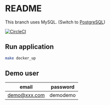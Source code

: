 # README

This branch uses MySQL. (Switch to [PostgreSQL](https://github.com/walkersumida/rails-api-for-front/tree/postgres))

[![CircleCI](https://circleci.com/gh/walkersumida/rails-api-for-front.svg?style=svg)](https://circleci.com/gh/walkersumida/rails-api-for-front)

## Run application

```bash
make docker_up
```

## Demo user

| email | password |
----|----
| demo@xxx.com | demodemo |
